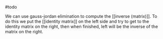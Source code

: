 

#todo 


We can use gauss-jordan elimination to compute the [[inverse (matrix)]]. To do this we put the [[identity matrix]] on the left side and try to get to the identity matrix on the right, then when finished, left will be the inverse of the matrix on the right.

